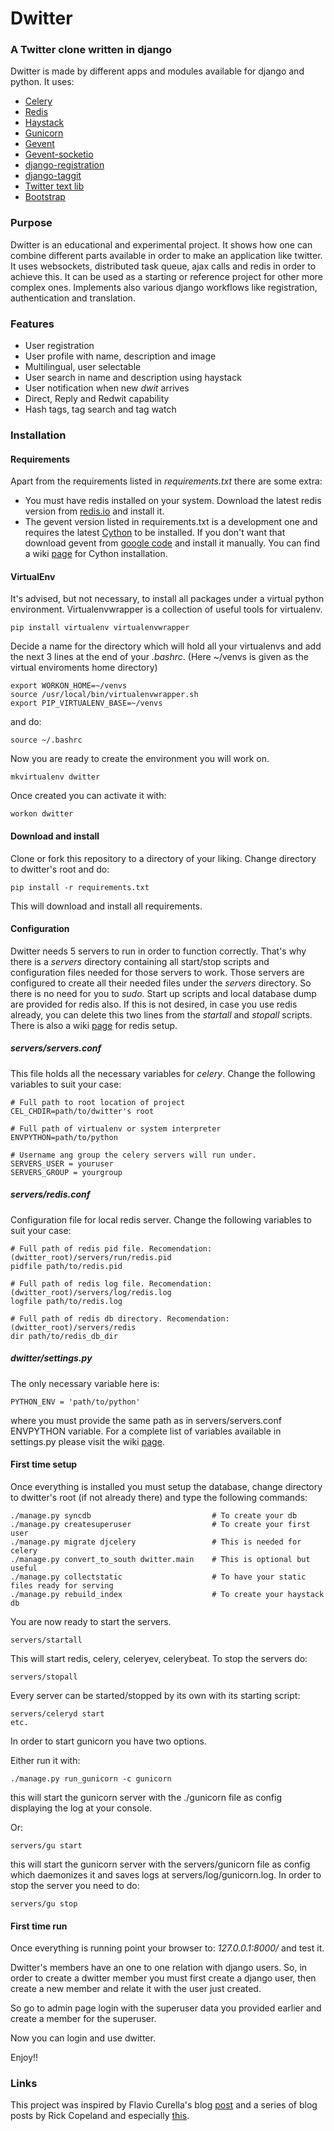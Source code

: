 # Dwitter
### A Twitter clone written in django

Dwitter is made by different apps and modules available for django and python. It uses:

* [Celery](http://celeryproject.org)
* [Redis](http://redis.io)
* [Haystack](http://haystacksearch.org)
* [Gunicorn](http://gunicorn.org)
* [Gevent](https://bitbucket.org/denis/gevent)
* [Gevent-socketio](http://bitbucket.org/denis/gevent)
* [django-registration](https://bitbucket.org/ubernostrum/django-registration)
* [django-taggit](https://github.com/alex/django-taggit)
* [Twitter text lib](https://github.com/twitter/twitter-text-js)
* [Bootstrap](http://twitter.github.com/bootstrap)

### Purpose

Dwitter is an educational and experimental project. It shows how one can combine different parts available in order to make an application like twitter. It uses websockets, distributed task queue, ajax calls and redis in order to achieve this. It can be used as a starting or reference project for other more complex ones. Implements also various django workflows like registration, authentication and translation.

### Features

* User registration
* User profile with name, description and image
* Multilingual, user selectable
* User search in name and description using haystack
* User notification when new _dwit_ arrives
* Direct, Reply and Redwit capability
* Hash tags, tag search and tag watch

### Installation

#### Requirements

Apart from the requirements listed in _requirements.txt_ there are some extra:
* You must have redis installed on your system. Download the latest redis version from [redis.io](http://redis.io) and install it.
* The gevent version listed in requirements.txt is a development one and requires the latest [Cython](http://pypi.python.org/pypi/Cython/) to be installed. If you don't want that download gevent from [google code](http://code.google.com/p/gevent/downloads/list) and install it manually. You can find a wiki [page](https://github.com/sv1jsb/dwitter/wiki/Cython-installation) for Cython installation.

#### VirtualEnv

It's advised, but not necessary, to install all packages under a virtual python environment. Virtualenvwrapper is a collection of useful tools for virtualenv.

    pip install virtualenv virtualenvwrapper

Decide a name for the directory which will hold all your virtualenvs and add the next 3 lines at the end of your _.bashrc_. (Here ~/venvs is given as the virtual enviroments home directory)

    export WORKON_HOME=~/venvs
    source /usr/local/bin/virtualenvwrapper.sh
    export PIP_VIRTUALENV_BASE=~/venvs
    
and do:

    source ~/.bashrc
    
Now you are ready to create the environment you will work on.

    mkvirtualenv dwitter
    
Once created you can activate it with:

    workon dwitter
    
#### Download and install

Clone or fork this repository to a directory of your liking. Change directory to dwitter's root and do:

    pip install -r requirements.txt
    
This will download and install all requirements.

#### Configuration

Dwitter needs 5 servers to run in order to function correctly. That's why there is a _servers_ directory containing all start/stop scripts and configuration files needed for those servers to work.
Those servers are configured to create all their needed files under the _servers_ directory. So there is no need for you to _sudo_. Start up scripts and local database dump are provided for redis also.
If this is not desired, in case you use redis already, you can delete this two lines from the _startall_ and _stopall_ scripts. There is also a wiki [page](https://github.com/sv1jsb/dwitter/wiki/Redis-setup) for redis setup.

##### servers/servers.conf

This file holds all the necessary variables for _celery_. Change the following variables to suit your case:

    # Full path to root location of project
    CEL_CHDIR=path/to/dwitter's root
    
    # Full path of virtualenv or system interpreter
    ENVPYTHON=path/to/python
    
    # Username ang group the celery servers will run under.
    SERVERS_USER = youruser
    SERVERS_GROUP = yourgroup

##### servers/redis.conf

Configuration file for local redis server. Change the following variables to suit your case:

    # Full path of redis pid file. Recomendation: (dwitter_root)/servers/run/redis.pid
    pidfile path/to/redis.pid
    
    # Full path of redis log file. Recomendation: (dwitter_root)/servers/log/redis.log
    logfile path/to/redis.log
    
    # Full path of redis db directory. Recomendation: (dwitter_root)/servers/redis
    dir path/to/redis_db_dir

##### dwitter/settings.py

The only necessary variable here is:

    PYTHON_ENV = 'path/to/python'

where you must provide the same path as in servers/servers.conf ENVPYTHON variable. For a complete list of variables available in settings.py please visit the wiki [page](https://github.com/sv1jsb/dwitter/wiki/Settings.py-variables).

#### First time setup

Once everything is installed you must setup the database, change directory to dwitter's root (if not already there) and type the following commands:

    ./manage.py syncdb                           # To create your db
    ./manage.py createsuperuser                  # To create your first user
    ./manage.py migrate djcelery                 # This is needed for celery
    ./manage.py convert_to_south dwitter.main    # This is optional but useful
    ./manage.py collectstatic                    # To have your static files ready for serving
    ./manage.py rebuild_index                    # To create your haystack db

You are now ready to start the servers.

    servers/startall

This will start redis, celery, celeryev, celerybeat. To stop the servers do:

    servers/stopall

Every server can be started/stopped by its own with its starting script:

    servers/celeryd start
    etc.

In order to start gunicorn you have two options.

Either run it with:

    ./manage.py run_gunicorn -c gunicorn

this will start the gunicorn server with the ./gunicorn file as config displaying the log at your console.

Or:

    servers/gu start

this will start the gunicorn server with the servers/gunicorn file as config which daemonizes it and saves logs at servers/log/gunicorn.log. In order to stop the server you need to do:

    servers/gu stop

#### First time run

Once everything is running point your browser to: *127.0.0.1:8000/* and test it.

Dwitter's members have an one to one relation with django users. So, in order to create a dwitter member you must first create a django user, then create a new member and relate it with the user just created.

So go to admin page login with the superuser data you provided earlier and create a member for the superuser.

Now you can login and use dwitter.

Enjoy!!

### Links

This project was inspired by Flavio Curella's blog [post](http://curella.org/blog/2012/jul/17/django-push-using-server-sent-events-and-websocket/) and a series of blog posts by Rick Copeland and especially [this](http://blog.pythonisito.com/2012/07/realtime-web-chat-with-socketio-and.html).

